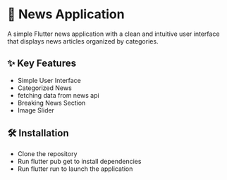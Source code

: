 # 📱 News Application
A simple Flutter news application with a clean and intuitive user interface that displays news articles organized by categories.
## ✨ Key Features
- Simple User Interface
- Categorized News
- fetching data from news api
- Breaking News Section
- Image Slider
## 🛠️ Installation
- Clone the repository
- Run flutter pub get to install dependencies
- Run flutter run to launch the application

